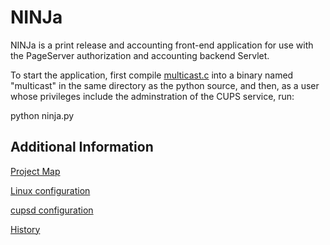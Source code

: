 NINJa
=====

NINJa is a print release and accounting front-end application for use with
the PageServer authorization and accounting backend Servlet.

To start the application, first compile [multicast.c](multicast.c) into a
binary named "multicast" in the same directory as the python source, and 
then, as a user whose privileges include the adminstration of the CUPS service,
run:

python ninja.py

Additional Information
----------------------
[Project Map](docs/map.md)

[Linux configuration](docs/linux_config.md)

[cupsd configuration](docs/cupsd_config.md)

[History](docs/history.md)
